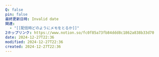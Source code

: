 ```yaml
---
Q: false
pin: false
最終更新日時: Invalid date
関連:
  - "[[配信時どのようにメモをとるか]]"
2ホップリンク: https://www.notion.so/fc0f85a73fb84ddd8c1862a838b33d70
date: 2024-12-27T22:36
modified: 2024-12-27T22:36
created: 2024-12-27T22:36
---
```

